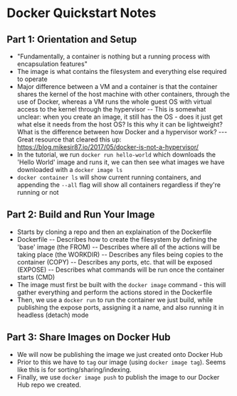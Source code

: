 # Docker Quickstart Notes

## Part 1: Orientation and Setup

- "Fundamentally, a container is nothing but a running process with encapsulation features"
- The image is what contains the filesystem and everything else required to operate
- Major difference between a VM and a container is that the container shares the kernel of the host machine with other containers, through the use of Docker, whereas a VM runs the whole guest OS with virtual access to the kernel through the hypervisor
-- This is somewhat unclear: when you create an image, it still has the OS - does it just get what else it needs from the host OS? Is this why it can be lightweight? What is the difference between how Docker and a hypervisor work?
--- Great resource that cleared this up: <https://blog.mikesir87.io/2017/05/docker-is-not-a-hypervisor/>
- In the tutorial, we run `docker run hello-world` which downloads the 'Hello World' image and runs it, we can then see what images we have downloaded with a `docker image ls`
- `docker container ls` will show current running containers, and appending the `--all` flag will show all containers regardless if they're running or not

## Part 2: Build and Run Your Image

- Starts by cloning a repo and then an explaination of the Dockerfile
- Dockerfile
-- Describes how to create the filesystem by defining the 'base' image (the FROM)
-- Describes where all of the actions will be taking place (the WORKDIR)
-- Describes any files being copies to the container (COPY)
-- Describes any ports, etc. that will be exposed (EXPOSE)
-- Describes what commands will be run once the container starts (CMD)
- The image must first be built with the `docker image` command - this will gather everything and perform the actions stored in the Dockerfile
- Then, we use a `docker run` to run the container we just build, while publishing the expose ports, assigning it a name, and also running it in headless (detach) mode

## Part 3: Share Images on Docker Hub

- We will now be publishing the image we just created onto Docker Hub
- Prior to this we have to `tag` our image (using `docker image tag`). Seems like this is for sorting/sharing/indexing.
- Finally, we use `docker image push` to publish the image to our Docker Hub repo we created. 
